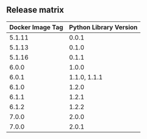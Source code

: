## Release matrix

| Docker Image Tag | Python Library Version |
|------------------|------------------------|
| 5.1.11           | 0.0.1                  |
| 5.1.13           | 0.1.0                  |
| 5.1.16           | 0.1.1                  |
| 6.0.0            | 1.0.0                  |
| 6.0.1            | 1.1.0, 1.1.1           |
| 6.1.0            | 1.2.0                  |
| 6.1.1            | 1.2.1                  |
| 6.1.2            | 1.2.2                  |
| 7.0.0            | 2.0.0                  |
| 7.0.0            | 2.0.1                  |